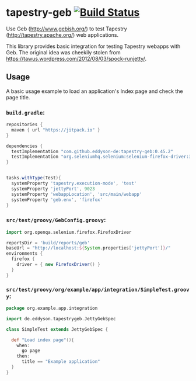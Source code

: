 # tapestry-geb [![Build Status](https://travis-ci.org/eddyson-de/tapestry-geb.svg?branch=master)](https://travis-ci.org/eddyson-de/tapestry-geb)
Use Geb (http://www.gebish.org/) to test Tapestry (http://tapestry.apache.org/) web applications.

This library provides basic integration for testing Tapestry webapps with Geb.
The original idea was cheekily stolen from https://tawus.wordpress.com/2012/08/03/spock-runjetty/.

## Usage

A basic usage example to load an application's Index page and check the page title.

### `build.gradle`:
```groovy
repositories {
  maven { url "https://jitpack.io" }
}

dependencies {
  testImplementation "com.github.eddyson-de:tapestry-geb:0.45.2"
  testImplementation "org.seleniumhq.selenium:selenium-firefox-driver:3.141.59"
}


tasks.withType(Test){
  systemProperty 'tapestry.execution-mode', 'test'
  systemProperty 'jettyPort', 9023
  systemProperty 'webappLocation', 'src/main/webapp'
  systemProperty 'geb.env', 'firefox'
}
```

### `src/test/groovy/GebConfig.groovy`:
```groovy
import org.openqa.selenium.firefox.FirefoxDriver

reportsDir = 'build/reports/geb'
baseUrl = "http://localhost:${System.properties['jettyPort']}/"
environments {
  firefox {
    driver = { new FirefoxDriver() }
  }
}
```

### `src/test/groovy/org/example/app/integration/SimpleTest.groovy`:
```groovy
package org.example.app.integration

import de.eddyson.tapestrygeb.JettyGebSpec

class SimpleTest extends JettyGebSpec {

  def "Load index page"(){
    when:
      go page
    then:
      title == "Example application"
  }
}
```
